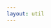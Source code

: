 ```yaml
---
layout: util
---
```


<script setup>
import HomePageRecent from 'vitepress-sls-blog-tmpl/src/components/home/HomePageRecent.vue'
import HomePageTags from 'vitepress-sls-blog-tmpl/src/components/home/HomePageTags.vue'
import HomeHero from 'vitepress-sls-blog-tmpl/src/components/home/HomeHero.vue'
import UtilPageContent from 'vitepress-sls-blog-tmpl/src/components/UtilPageContent.vue'
import { useData } from 'vitepress'
import { data } from './loadPosts.data.js'
import { PROPS } from "../.vitepress/props.js";

const { theme } = useData()
</script>

<HomeHero :firstLine="theme.t.heroFirstLine" :secondLine="theme.t.heroSecondLine" />
<HomePageTags :header="theme.t.tags" :allData="data.posts" />
<HomePageRecent
  :header="theme.t.homeRecentHeader"
  :allData="data.posts"
  :perPage="PROPS.perPage"
/>

<!-- <UtilPageContent> -->
<!---->
<!-- ## header -->
<!---->
<!-- other text -->
<!---->
<!-- </UtilPageContent> -->
